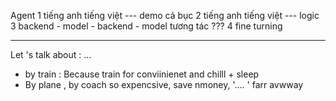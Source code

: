 Agent 
1    tiếng anh tiếng việt ---  demo cả bục 
2   tiếng anh tiếng việt --- logic
3   backend - model - backend - model tương tác ???
4 fine turning   

---


Let 's talk about : ...
- by train : Because  train for conviinienet and chilll + sleep 
- By plane , by coach so expencsive, save nmoney, '.... ' farr avwway 
